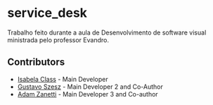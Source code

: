# service_desk

Trabalho feito durante a aula de Desenvolvimento de software visual ministrada pelo professor Evandro.

## Contributors

- [Isabela Class](https://github.com/isabelaclass) - Main Developer
- [Gustavo Szesz](https://github.com/gustafszesz) - Main Developer 2 and Co-Author
- [Adam Zanetti](https://github.com/AJai3) - Main Developer 3 and Co-author

